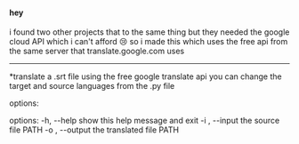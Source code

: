 #### hey
i found two other projects that to the same thing but they needed the google cloud API which 
i can't afford 😢 so i made this which uses the free api from the same server that translate.google.com uses

___

*translate a .srt file using the free google translate api you can change the target and source languages from the .py file

options:

options:
  -h, --help      show this help message and exit
  -i , --input    the source file PATH
  -o , --output   the translated file PATH
  
